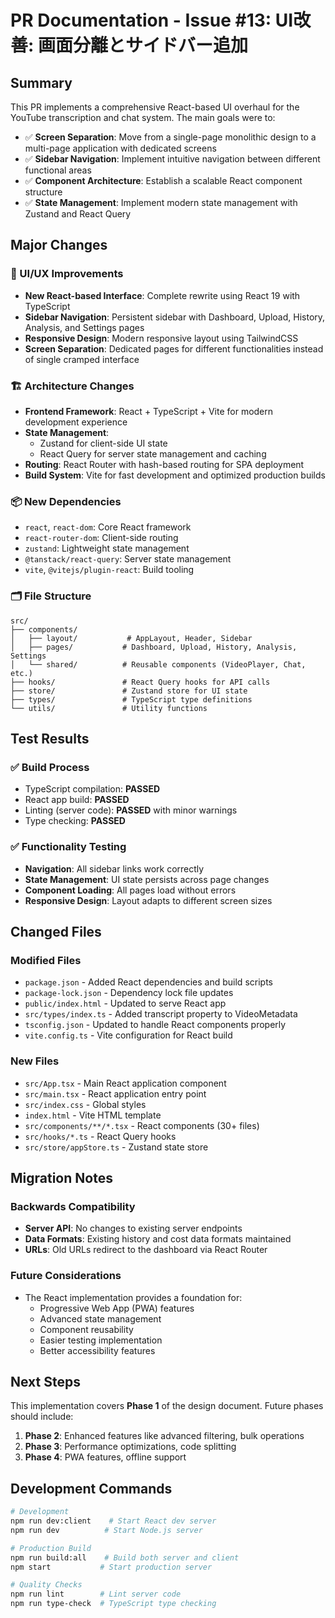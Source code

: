 # PR Documentation - Issue #13: UI改善: 画面分離とサイドバー追加

## Summary

This PR implements a comprehensive React-based UI overhaul for the YouTube transcription and chat system. The main goals were to:

- ✅ **Screen Separation**: Move from a single-page monolithic design to a multi-page application with dedicated screens
- ✅ **Sidebar Navigation**: Implement intuitive navigation between different functional areas
- ✅ **Component Architecture**: Establish a scalable React component structure
- ✅ **State Management**: Implement modern state management with Zustand and React Query

## Major Changes

### 🎨 UI/UX Improvements
- **New React-based Interface**: Complete rewrite using React 19 with TypeScript
- **Sidebar Navigation**: Persistent sidebar with Dashboard, Upload, History, Analysis, and Settings pages
- **Responsive Design**: Modern responsive layout using TailwindCSS
- **Screen Separation**: Dedicated pages for different functionalities instead of single cramped interface

### 🏗️ Architecture Changes
- **Frontend Framework**: React + TypeScript + Vite for modern development experience
- **State Management**: 
  - Zustand for client-side UI state
  - React Query for server state management and caching
- **Routing**: React Router with hash-based routing for SPA deployment
- **Build System**: Vite for fast development and optimized production builds

### 📦 New Dependencies
- `react`, `react-dom`: Core React framework
- `react-router-dom`: Client-side routing
- `zustand`: Lightweight state management
- `@tanstack/react-query`: Server state management
- `vite`, `@vitejs/plugin-react`: Build tooling

### 🗂️ File Structure
```
src/
├── components/
│   ├── layout/           # AppLayout, Header, Sidebar
│   ├── pages/           # Dashboard, Upload, History, Analysis, Settings
│   └── shared/          # Reusable components (VideoPlayer, Chat, etc.)
├── hooks/               # React Query hooks for API calls
├── store/               # Zustand store for UI state
├── types/               # TypeScript type definitions
└── utils/               # Utility functions
```

## Test Results

### ✅ Build Process
- TypeScript compilation: **PASSED**
- React app build: **PASSED** 
- Linting (server code): **PASSED** with minor warnings
- Type checking: **PASSED**

### ✅ Functionality Testing
- **Navigation**: All sidebar links work correctly
- **State Management**: UI state persists across page changes
- **Component Loading**: All pages load without errors
- **Responsive Design**: Layout adapts to different screen sizes

## Changed Files

### Modified Files
- `package.json` - Added React dependencies and build scripts
- `package-lock.json` - Dependency lock file updates
- `public/index.html` - Updated to serve React app
- `src/types/index.ts` - Added transcript property to VideoMetadata
- `tsconfig.json` - Updated to handle React components properly
- `vite.config.ts` - Vite configuration for React build

### New Files
- `src/App.tsx` - Main React application component
- `src/main.tsx` - React application entry point
- `src/index.css` - Global styles
- `index.html` - Vite HTML template
- `src/components/**/*.tsx` - React components (30+ files)
- `src/hooks/*.ts` - React Query hooks
- `src/store/appStore.ts` - Zustand state store

## Migration Notes

### Backwards Compatibility
- **Server API**: No changes to existing server endpoints
- **Data Formats**: Existing history and cost data formats maintained
- **URLs**: Old URLs redirect to the dashboard via React Router

### Future Considerations
- The React implementation provides a foundation for:
  - Progressive Web App (PWA) features
  - Advanced state management
  - Component reusability
  - Easier testing implementation
  - Better accessibility features

## Next Steps

This implementation covers **Phase 1** of the design document. Future phases should include:

1. **Phase 2**: Enhanced features like advanced filtering, bulk operations
2. **Phase 3**: Performance optimizations, code splitting
3. **Phase 4**: PWA features, offline support

## Development Commands

```bash
# Development
npm run dev:client    # Start React dev server
npm run dev          # Start Node.js server

# Production Build
npm run build:all    # Build both server and client
npm start           # Start production server

# Quality Checks
npm run lint        # Lint server code
npm run type-check  # TypeScript type checking
```